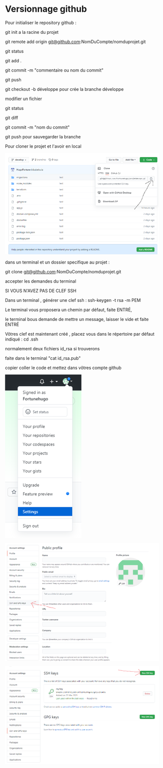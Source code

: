 # Versionnage github

Pour initialiser le repository github :  

git init a la racine du projet

git remote add origin git@github.com:NomDuCompte/nomduprojet.git 

git status

git add .

git commit -m "commentaire ou nom du commit"

git push 

git checkout -b développe pour crée la branche développe

modifier un fichier 

git status

git diff 

git commit -m "nom du commit"

git push pour sauvegarder la branche

Pour cloner le projet et l'avoir en local 

![image/Untitled.png](image/Untitled.png)

dans un terminal et un dossier specifique au projet :

git clone git@github.com:NomDuCompte/nomduprojet.git

accepter les demandes du terminal 

SI VOUS N'AVEZ PAS DE CLEF SSH

Dans un terminal , générer une clef ssh : ssh-keygen -t rsa -m PEM

Le terminal vous proposera un chemin par défaut, faite ENTRÉ,

le terminal bous demande de mettre un message, laisser le vide et faite ENTRÉ

Vôtres clef est maintenant créé , placez vous dans le répertoire par défaut indiqué : cd .ssh

normalement deux fichiers id_rsa si trouverons 

faite dans le terminal "cat id_rsa.pub"

copier coller le code et mettez dans vôtres compte github 

![image/Untitled_1.png](image/Untitled_1.png)

![image/Untitled_2.png](image/Untitled_2.png)

![image/Untitled_3.png](image/Untitled_3.png)